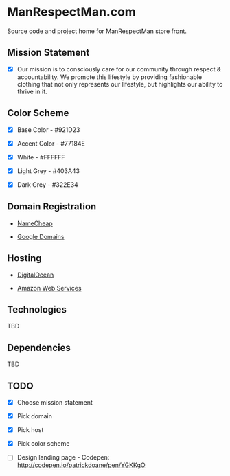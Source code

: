 # ManRespectMan.com

Source code and project home for ManRespectMan store front.

## Mission Statement

- [x] Our mission is to consciously care for our community through respect &
accountability. We promote this lifestyle by providing fashionable clothing that
not only represents our lifestyle, but highlights our ability to thrive in it.

## Color Scheme

- [x] Base Color - #921D23

- [x] Accent Color - #77184E

- [x] White - #FFFFFF

- [x] Light Grey - #403A43

- [x] Dark Grey - #322E34

## Domain Registration

* [NameCheap](https://www.namecheap.com/)

* [Google Domains](https://domains.google.com/registrar)

## Hosting

* [DigitalOcean](https://www.digitalocean.com)

* [Amazon Web Services](https://aws.amazon.com/)

## Technologies

TBD

## Dependencies

TBD

## TODO

- [x] Choose mission statement

- [x] Pick domain

- [x] Pick host

- [x] Pick color scheme

- [ ] Design landing page - Codepen: http://codepen.io/patrickdoane/pen/YGKKgO
